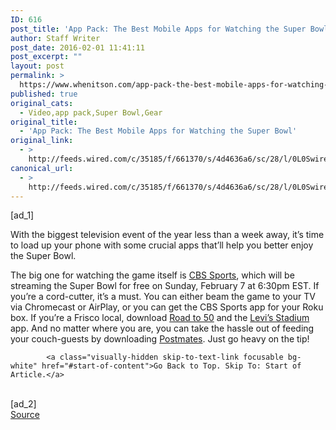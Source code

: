 ```yaml
---
ID: 616
post_title: 'App Pack: The Best Mobile Apps for Watching the Super Bowl'
author: Staff Writer
post_date: 2016-02-01 11:41:11
post_excerpt: ""
layout: post
permalink: >
  https://www.whenitson.com/app-pack-the-best-mobile-apps-for-watching-the-super-bowl/
published: true
original_cats:
  - Video,app pack,Super Bowl,Gear
original_title:
  - 'App Pack: The Best Mobile Apps for Watching the Super Bowl'
original_link:
  - >
    http://feeds.wired.com/c/35185/f/661370/s/4d4636a6/sc/28/l/0L0Swired0N0C20A160C0A20Capp0Epack0Ethe0Ebest0Emobile0Eapps0Efor0Ewatching0Ethe0Esuper0Ebowl0C/story01.htm
canonical_url:
  - >
    http://feeds.wired.com/c/35185/f/661370/s/4d4636a6/sc/28/l/0L0Swired0N0C20A160C0A20Capp0Epack0Ethe0Ebest0Emobile0Eapps0Efor0Ewatching0Ethe0Esuper0Ebowl0C/story01.htm
---
```

 [ad_1]
<br><div id="start-of-content"><p>With the biggest television event of the year less than a week away, it’s time to load up your phone with some crucial apps that’ll help you better enjoy the Super Bowl.</p>
<p>The big one for watching the game itself is <a href="http://www.cbssports.com/nfl/superbowl/live/player?ttag=SB16_os_lk_nstar_watch">CBS Sports</a>, which will be streaming the Super Bowl for free on Sunday, February 7 at 6:30pm EST. If you’re a cord-cutter, it’s a must. You can either beam the game to your TV via Chromecast or AirPlay, or you can get the CBS Sports app for your Roku box. If you’re a Frisco local, download <a href="http://www.sfbaysuperbowl.com/road-to-50-app#5rCQu4qgTVECHfH4.97">Road to 50</a> and the <a href="http://www.levisstadium.com/stadium-info/stadium-app/">Levi’s Stadium</a> app. And no matter where you are, you can take the hassle out of feeding your couch-guests by downloading <a href="https://postmates.com/">Postmates</a>. Just go heavy on the tip!</p>

			<a class="visually-hidden skip-to-text-link focusable bg-white" href="#start-of-content">Go Back to Top. Skip To: Start of Article.</a>

			
</div>
<br>[ad_2]
<br><a href="http://feeds.wired.com/c/35185/f/661370/s/4d4636a6/sc/28/l/0L0Swired0N0C20A160C0A20Capp0Epack0Ethe0Ebest0Emobile0Eapps0Efor0Ewatching0Ethe0Esuper0Ebowl0C/story01.htm">Source </a>